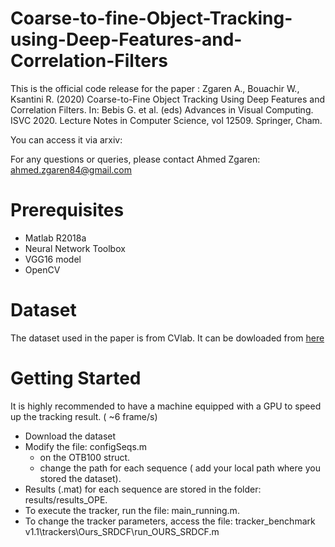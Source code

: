 # Coarse-to-fine-Object-Tracking-using-Deep-Features-and-Correlation-Filters

This is the official code release for the paper : Zgaren A., Bouachir W., Ksantini R. (2020) Coarse-to-Fine Object Tracking Using Deep Features and Correlation Filters. In: Bebis G. et al. (eds) Advances in Visual Computing. ISVC 2020. Lecture Notes in Computer Science, vol 12509. Springer, Cham. 

You can access it via arxiv: []()

For any questions or queries, please contact Ahmed Zgaren: ahmed.zgaren84@gmail.com

# Prerequisites

* Matlab R2018a
* Neural Network Toolbox
* VGG16 model
* OpenCV

# Dataset

The dataset used in the paper is from CVlab. It can be dowloaded from [here](http://cvlab.hanyang.ac.kr/tracker_benchmark/datasets.html)

# Getting Started

It is highly recommended to have a machine equipped with a GPU to speed up the tracking result. ( ~6 frame/s)

* Download the dataset
* Modify the file: configSeqs.m
  * on the OTB100 struct.
  * change the path for each sequence ( add your local path where you stored the dataset).
* Results (.mat) for each sequence are stored in the folder: results/results_OPE.
* To execute the tracker, run the file: main_running.m.
* To change the tracker parameters, access the file: tracker_benchmark v1.1\trackers\Ours_SRDCF\run_OURS_SRDCF.m

  
